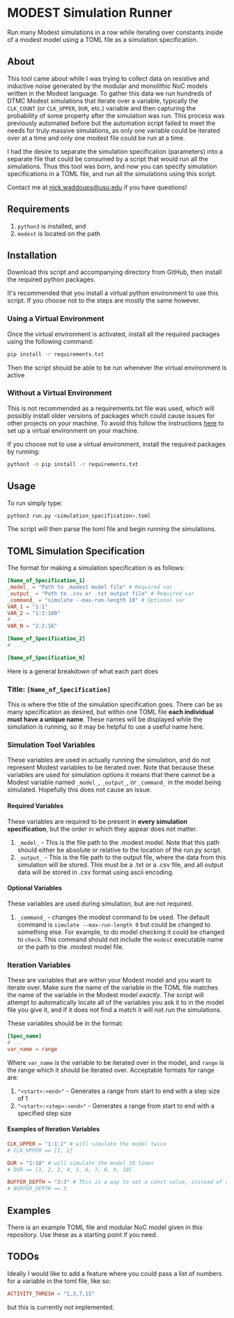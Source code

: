 # MODEST Simulation Runner

Run many Modest simulations in a row while iterating over constants inside of a modest model using a TOML file
as a simulation specification.

## About

This tool came about while I was trying to collect data on resistive and inductive noise generated
by the modular and monolithic NoC models written in the Modest language. To gather this data we run
hundreds of DTMC Modest simulations that iterate over a variable, typically the `CLK_COUNT` (or 
`CLK_UPPER`, `DUR`, etc.) variable and then capturing the probability of some property after the simulation
was run. This process was previously automated before but the automation script failed to meet the
needs for truly massive simulations, as only one variable could be iterated over at a time and only
one modest file could be run at a time.

I had the desire to separate the simulation specification (parameters) into a separate file that could be
consumed by a script that would run all the simulations. Thus this tool was born, and now you can specify
simulation specifications in a TOML file, and run all the simulations using this script.

Contact me at [nick.waddoups@usu.edu](mailto:nick.waddoups@usu.edu) if you have questions!

## Requirements

1. `python3` is installed, and
2. `modest` is located on the path

## Installation

Download this script and accompanying directory from GitHub, then install the required python packages.

It's recommended that you install a virtual python environment to use this script. If you choose not to
the steps are mostly the same however.

### Using a Virtual Environment

Once the virtual environment is activated, install all the required packages using the following command:

```bash
pip install -r requirements.txt
```

Then the script should be able to be run whenever the virtual environment is active

### Without a Virtual Environment

This is not recommended as a requirements.txt file was used, which will possibly install older versions of
packages which could cause issues for other projects on your machine. To avoid this follow the instructions
[here](https://docs.python.org/3/library/venv.html) to set up a virtual environment on your machine.

If you choose not to use a virtual environment, install the required packages by running:

```bash
python3 -m pip install -r requirements.txt
```

## Usage

To run simply type:

```bash
python3 run.py <simulation_specification>.toml
```

The script will then parse the toml file and begin running the simulations.

## TOML Simulation Specification

The format for making a simulation specification is as follows:

```toml
[Name_of_Specification_1]
_model_ = "Path to .modest model file" # Required var
_output_ = "Path to .csv or .txt output file" # Required var
_command_ = "simulate --max-run-length 10" # Optional var
VAR_1 = "1:1"
VAR_2 = "1:1:100"
# ...
VAR_N = "2:2:16"

[Name_of_Specification_2]
# ...

[Name_of_Specification_N]
```

Here is a general breakdown of what each part does

### Title: `[Name_of_Specification]`

This is where the title of the simulation specification goes. There can be as many specification as
desired, but within one TOML file **each individual must have a unique name**. These names will be displayed
while the simulation is running, so it may be helpful to use a useful name here.

### Simulation Tool Variables

These variables are used in actually running the simulation, and do not represent Modest variables
to be iterated over. Note that because these variables are used for simulation options it means that
there cannot be a Modest variable named `_model_`, `_output_`, or `_command_` in the model being
simulated. Hopefully this does not cause an issue.

#### Required Variables

These variables are required to be present in **every simulation specification**, but the order in
which they appear does not matter.

1. `_model_` - This is the file path to the .modest model. Note that this path should either be absolute or relative to the location of the run.py script.
2. `_output_` - This is the file path to the output file, where the data from this simulation will be stored. This must be a .txt or a .csv file, and all output data will be stored in .csv format using ascii encoding.

#### Optional Variables

These variables are used during simulation, but are not required.

1. `_command_` - changes the modest command to be used. The default command is `simulate --max-run-length 0` but could be changed to something else. For example, to do model checking it could be changed to `check`. This command should not include the `modest` executable name or the path to the .modest model file.

### Iteration Variables

These are variables that are within your Modest model and you want to iterate over. Make sure the name
of the variable in the TOML file matches the name of the variable in the Modest model *exactly*. The script will attempt to automatically locate all of the variables you ask it to in the model file you give it, and if it does not find a match it will not run the simulations.

These variables should be in the format:

```toml
[Spec_name]
# ...
var_name = range
```

Where `var_name` is the variable to be iterated over in the model, and `range` is the range which it should be iterated over. Acceptable formats for range are:

1. `"<start>:<end>"` - Generates a range from start to end with a step size of 1
2. `"<start>:<step>:<end>"` - Generates a range from start to end with a specified step size

#### Examples of Iteration Variables

```toml
CLK_UPPER = "1:1:2" # will simulate the model twice
# CLK_UPPER == [1, 2]

DUR = "1:10" # will simulate the model 10 times
# DUR == [1, 2, 3, 4, 5, 6, 7, 8, 9, 10]

BUFFER_DEPTH = "3:3" # This is a way to set a const value, instead of a range
# BUFFER_DEPTH == 3
```

## Examples

There is an example TOML file and modular NoC model given in this repository. Use these as a starting point if
you need.

## TODOs

Ideally I would like to add a feature where you could pass a list of numbers for a variable in the toml file,
like so:

```toml
ACTIVITY_THRESH = "1,3,7,15"
```

but this is currently not implemented.